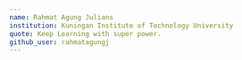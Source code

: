 ```yaml
---
name: Rahmat Agung Julians
institution: Kuningan Institute of Technology University
quote: Keep Learning with super power.
github_user: rahmatagungj
---
```

